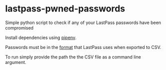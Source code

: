# lastpass-pwned-passwords
Simple python script to check if any of your LastPass passwords have been compromised

Install dependencies using [pipenv](https://docs.pipenv.org/en/latest/).

Passwords must be in the [format](https://support.logmeininc.com/lastpass/help/export-your-passwords-and-secure-notes-lp040004) that LastPass uses when exported to CSV.

To run simply provide the path the the CSV file as a command line argument.

